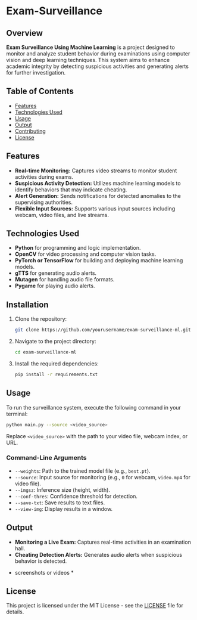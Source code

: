 # Exam-Surveillance

## Overview

**Exam Surveillance Using Machine Learning** is a project designed to monitor and analyze student behavior during examinations using computer vision and deep learning techniques. This system aims to enhance academic integrity by detecting suspicious activities and generating alerts for further investigation.

## Table of Contents

- [Features](#features)
- [Technologies Used](#technologies-used)
- [Usage](#usage)
- [Output](#output)
- [Contributing](#contributing)
- [License](#license)

## Features

- **Real-time Monitoring:** Captures video streams to monitor student activities during exams.
- **Suspicious Activity Detection:** Utilizes machine learning models to identify behaviors that may indicate cheating.
- **Alert Generation:** Sends notifications for detected anomalies to the supervising authorities.
- **Flexible Input Sources:** Supports various input sources including webcam, video files, and live streams.

## Technologies Used

- **Python** for programming and logic implementation.
- **OpenCV** for video processing and computer vision tasks.
- **PyTorch or TensorFlow** for building and deploying machine learning models.
- **gTTS** for generating audio alerts.
- **Mutagen** for handling audio file formats.
- **Pygame** for playing audio alerts.

## Installation

1. Clone the repository:
   ```bash
   git clone https://github.com/yourusername/exam-surveillance-ml.git
   ```
2. Navigate to the project directory:
   ```bash
   cd exam-surveillance-ml
   ```
3. Install the required dependencies:
   ```bash
   pip install -r requirements.txt
   ```

## Usage

To run the surveillance system, execute the following command in your terminal:
```bash
python main.py --source <video_source>
```
Replace `<video_source>` with the path to your video file, webcam index, or URL.

### Command-Line Arguments

- `--weights`: Path to the trained model file (e.g., `best.pt`).
- `--source`: Input source for monitoring (e.g., `0` for webcam, `video.mp4` for video file).
- `--imgsz`: Inference size (height, width).
- `--conf-thres`: Confidence threshold for detection.
- `--save-txt`: Save results to text files.
- `--view-img`: Display results in a window.

## Output

- **Monitoring a Live Exam:** Captures real-time activities in an examination hall.
- **Cheating Detection Alerts:** Generates audio alerts when suspicious behavior is detected.

* screenshots or videos *

## License

This project is licensed under the MIT License - see the [LICENSE](LICENSE) file for details.

